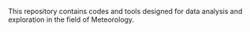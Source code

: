 This repository contains codes and tools designed for data analysis and exploration in the field of Meteorology.


